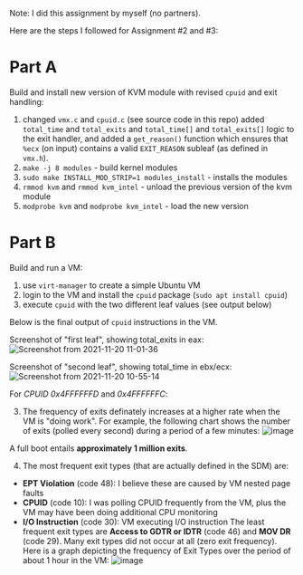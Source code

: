 Note: I did this assignment by myself (no partners).

Here are the steps I followed for Assignment #2 and #3:

# Part A
Build and install new version of KVM module with revised `cpuid` and exit handling:

1. changed `vmx.c` and `cpuid.c` (see source code in this repo) added `total_time` and `total_exits` and `total_time[]` and `total_exits[]` logic to the exit handler, and added a `get_reason()` function which ensures that `%ecx` (on input) contains a valid `EXIT_REASON` subleaf (as defined in `vmx.h`).
2. `make -j 8 modules` - build kernel modules
3. `sudo make INSTALL_MOD_STRIP=1 modules_install` - installs the modules
4. `rmmod kvm` and `rmmod kvm_intel` - unload the previous version of the kvm module
5. `modprobe kvm` and `modprobe kvm_intel` - load the new version

# Part B
Build and run a VM:

1. use `virt-manager` to create a simple Ubuntu VM
2. login to the VM and install the `cpuid` package (`sudo apt install cpuid`)
3. execute `cpuid` with the two different leaf values (see output below)

Below is the final output of `cpuid` instructions in the VM.

Screenshot of "first leaf", showing total_exits in eax:
![Screenshot from 2021-11-20 11-01-36](https://user-images.githubusercontent.com/4393945/142738150-3514b008-37f0-40bc-afa7-2242eae16a3a.png)

Screenshot of "second leaf", showing total_time in ebx/ecx:
![Screenshot from 2021-11-20 10-55-14](https://user-images.githubusercontent.com/4393945/142737998-1153d67a-260f-41f3-bf9f-fa2ccba80148.png)

For *CPUID 0x4FFFFFFD* and *0x4FFFFFFC*:

3. The frequency of exits definately increases at a higher rate when the VM is "doing work". For example, the following chart shows the number of exits (polled every second) during a period of a few minutes: ![image](https://user-images.githubusercontent.com/4393945/143732351-48355754-729d-4b3c-a7dc-647753096e81.png)

A full boot entails __approximately 1 million exits__.

4. The most frequent exit types (that are actually defined in the SDM) are:
- __EPT Violation__ (code 48): I believe these are caused by VM nested page faults
- __CPUID__ (code 10): I was polling CPUID frequently from the VM, plus the VM may have been doing additional CPU monitoring
- __I/O Instruction__ (code 30): VM executing I/O instruction
The least frequent exit types are __Access to GDTR or IDTR__ (code 46) and __MOV DR__ (code 29).
Many exit types did not occur at all (zero exit frequency).
Here is a graph depicting the frequency of Exit Types over the period of about 1 hour in the VM:
![image](https://user-images.githubusercontent.com/4393945/143732539-90c4c08b-a6c0-40a8-bc6c-e721c57f5aef.png)

